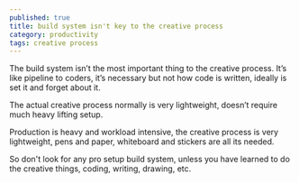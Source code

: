 ```yaml
---
published: true
title: build system isn't key to the creative process
category: productivity
tags: creative process
---
```

The build system isn’t the most important thing to the creative process. It’s like pipeline to coders, it’s necessary but not how code is written, ideally is set it and forget about it.

The actual creative process normally is very lightweight, doesn’t require much heavy lifting setup.

Production is heavy and workload intensive, the creative process is very lightweight, pens and paper, whiteboard and stickers are all its needed.

So don't look for any pro setup build system, unless you have learned to do the creative things, coding, writing, drawing, etc.
